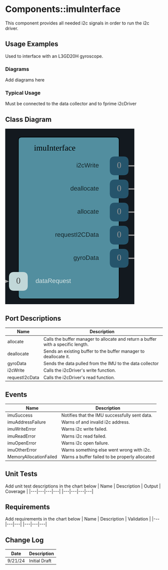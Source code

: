 # Components::imuInterface

This component provides all needed i2c signals in order to run the i2c driver.

## Usage Examples
Used to interface with an L3GD20H gyroscope.

### Diagrams
Add diagrams here

### Typical Usage
Must be connected to the data collector and to fprime i2cDriver

## Class Diagram
![IMU Diagram](./IMU%20diagram.png)

## Port Descriptions
| Name | Description |
|---|---|
|allocate| Calls the buffer manager to allocate and return a buffer with a specific length.|
|deallocate| Sends an existing buffer to the buffer manager to deallocate it.| 
|gyroData| Sends the data pulled from the IMU to the data collector|
|i2cWrite|Calls the i2cDriver's write function.|
|requestI2cData|Calls the i2cDriver's read function.|

## Events
| Name | Description |
|---|---|
|imuSuccess|Notifies that the IMU successfully sent data.|
|imuAddressFailure| Warns of and invalid i2c address.|
|imuWriteError| Warns i2c write failed.|
|imuReadError| Warns i2c read failed.|
|imuOpenError| Warns i2c open failure.|
|imuOtherError| Warns something else went wrong with i2c.|
|MemoryAllocationFailed| Warns a buffer failed to be properly allocated|

## Unit Tests
Add unit test descriptions in the chart below
| Name | Description | Output | Coverage |
|---|---|---|---|
|---|---|---|---|

## Requirements
Add requirements in the chart below
| Name | Description | Validation |
|---|---|---|
|---|---|---|

## Change Log
| Date | Description |
|---|---|
|9/21/24| Initial Draft |